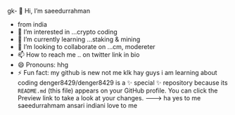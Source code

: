 gk- 👋 Hi, I’m saeedurrahman
- from india
- 👀 I’m interested in ...crypto coding 
- 🌱 I’m currently learning ...staking & mining 
- 💞️ I’m looking to collaborate on ...cm, modereter
- 📫 How to reach me .. on twitter link in bio
- 😄 Pronouns: hhg
- ⚡ Fun fact: my github is new not me  klk
hay guys i am learning about coding
denger8429/denger8429 is a ✨ special ✨ repository because its `README.md` (this file) appears on your GitHub profile.
You can click the Preview link to take a look at your changes.
--->
  ha  yes to me
saeedurrahmam ansari indiani love to me 
